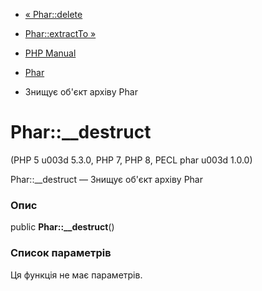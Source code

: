 - [« Phar::delete](phar.delete.md)
- [Phar::extractTo »](phar.extractto.md)

- [PHP Manual](index.md)
- [Phar](class.phar.md)
- Знищує об'єкт архіву Phar

# Phar::\_\_destruct

(PHP 5 u003d 5.3.0, PHP 7, PHP 8, PECL phar u003d 1.0.0)

Phar::\_\_destruct — Знищує об'єкт архіву Phar

### Опис

public **Phar::\_\_destruct**()

### Список параметрів

Ця функція не має параметрів.
